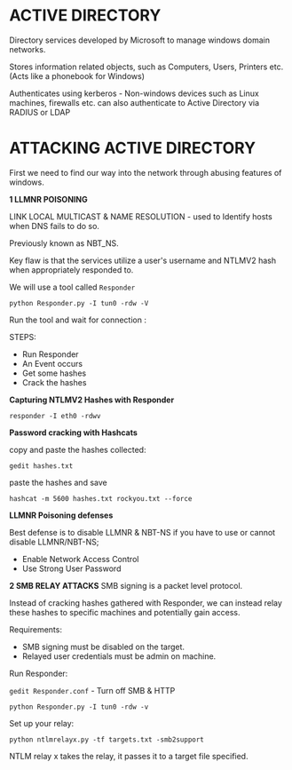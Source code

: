 # ACTIVE DIRECTORY

Directory services developed by Microsoft to manage windows domain networks.

Stores information related objects, such as Computers, Users, Printers etc. (Acts like a phonebook for Windows)

Authenticates using kerberos - Non-windows devices such as Linux machines, firewalls etc. can also authenticate to Active Directory via RADIUS or LDAP


# ATTACKING ACTIVE DIRECTORY 
First we need to find our way into the network through abusing features of windows.

**1 LLMNR POISONING** 

LINK LOCAL MULTICAST & NAME RESOLUTION - used to Identify hosts when DNS fails to do so.

Previously known as NBT_NS.

Key flaw is that the services utilize a user's username and NTLMV2 hash when appropriately responded to.

We will use a tool called `Responder`

`python Responder.py -I tun0 -rdw -V`

Run the tool and wait for connection :

STEPS:
- Run Responder
- An Event occurs
- Get some hashes
- Crack the hashes 

**Capturing NTLMV2 Hashes with Responder**

 `responder -I eth0 -rdwv`
 
 **Password cracking with Hashcats**
 
 copy and paste the hashes collected:
 
 `gedit hashes.txt`
 
 paste the hashes and save
 
 `hashcat -m 5600 hashes.txt rockyou.txt --force`
 
 **LLMNR Poisoning defenses**
 
 Best defense is to disable LLMNR & NBT-NS
 if you have to use or cannot disable LLMNR/NBT-NS;
 
 - Enable Network Access Control
 - Use Strong User Password

**2 SMB RELAY ATTACKS**
SMB signing is a packet level protocol.

Instead of cracking hashes gathered with Responder, we can instead relay these hashes to specific machines and potentially gain access.

Requirements:

- SMB signing must be disabled on the target.
- Relayed user credentials must be admin on machine.

Run Responder:

`gedit Responder.conf` - Turn off SMB & HTTP

`python Responder.py -I tun0 -rdw -v`

Set up your relay:

`python ntlmrelayx.py -tf targets.txt -smb2support`

NTLM relay x takes the relay, it passes it to a target file specified.
